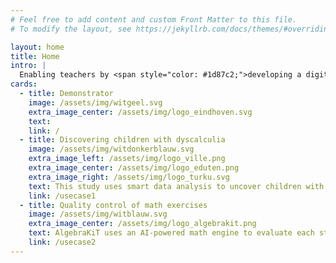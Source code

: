 ```yaml
---
# Feel free to add content and custom Front Matter to this file.
# To modify the layout, see https://jekyllrb.com/docs/themes/#overriding-theme-defaults

layout: home
title: Home
intro: |
  Enabling teachers by <span style="color: #1d87c2;">developing a digital assessment tool</span> that provides personalized learning analytics. A plugin or add-on that analyzes data of 1 student, explaining **why** exercises are difficult. This saves time, which saves money and increases performance of schools.
cards:
  - title: Demonstrator
    image: /assets/img/witgeel.svg
    extra_image_center: /assets/img/logo_eindhoven.svg
    text: 
    link: /
  - title: Discovering children with dyscalculia
    image: /assets/img/witdonkerblauw.svg
    extra_image_left: /assets/img/logo_ville.png
    extra_image_center: /assets/img/logo_eduten.png
    extra_image_right: /assets/img/logo_turku.svg
    text: This study uses smart data analysis to uncover children with exceptional subitizing patterns, early indicators of math difficulties like dyscalculia. The findings, published in ECML PKDD 2024, show how targeted pattern discovery can support early educational assessment.
    link: /usecase1
  - title: Quality control of math exercises
    image: /assets/img/witblauw.svg
    extra_image_center: /assets/img/logo_algebrakit.png
    text: AlgebraKiT uses an AI-powered math engine to evaluate each step of a student’s solution, give instant feedback and hints, and identify specific skill gaps. Its step-by-step data enables personalized insights and adaptive learning within existing platforms.
    link: /usecase2    
---
```


